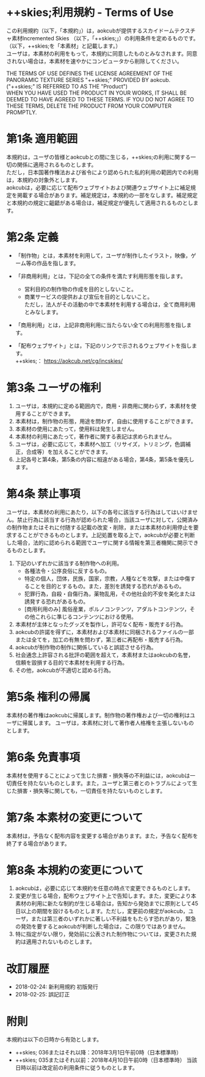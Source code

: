 ﻿# ++skies;利用規約 - Terms of Use

この利用規約（以下，「本規約」）は，aokcubが提供するスカイドームテクスチャ素材Incremented Skies （以下，「++skies;」）の利用条件を定めるものです。（以下，++skies;を「本素材」と記載します。）  
ユーザは，本素材の利用をもって，本規約に同意したものとみなされます。同意されない場合は，本素材を速やかにコンピュータから削除してください。

THE TERMS OF USE DEFINES THE LICENSE AGREEMENT OF THE PANORAMIC TEXTURE SERIES "++skies;" PROVIDED BY aokcub.  ("++skies;" IS REFERRED TO AS THE "Product")  
WHEN YOU HAVE USED THE PRODUCT IN YOUR WORKS, IT SHALL BE DEEMED TO HAVE AGREED TO THESE TERMS. IF YOU DO NOT AGREE TO THESE TERMS, DELETE THE PRODUCT FROM YOUR COMPUTER PROMPTLY.

# 第1条 適用範囲 
本規約は，ユーザの皆様とaokcubとの間に生じる，++skies;の利用に関する一切の関係に適用されるものとします。  
ただし，日本国著作権法および省令により認められた私的利用の範囲内での利用は，本規約の対象外とします。  
aokcubは，必要に応じて配布ウェブサイトおよび関連ウェブサイト上に補足規定を掲載する場合があります。補足規定は，本規約の一部をなします。補足規定と本規約の規定に齟齬がある場合は，補足規定が優先して適用されるものとします。


# 第2条 定義 
- 「制作物」とは，本素材を利用して，ユーザが制作したイラスト，映像，ゲーム等の作品を指します。  

- 「非商用利用」とは，下記の全ての条件を満たす利用形態を指します。
  - 営利目的の制作物の作成を目的としないこと。
  - 商業サービスの提供および宣伝を目的としないこと。  
ただし，法人がその活動の中で本素材を利用する場合は，全て商用利用とみなします。

- 「商用利用」とは，上記非商用利用に当たらない全ての利用形態を指します。

- 「配布ウェブサイト」とは，下記のリンクで示されるウェブサイトを指します。  
  ++skies;： https://aokcub.net/cg/incskies/  


# 第3条 ユーザの権利  
1. ユーザは，本規約に定める範囲内で，商用・非商用に関わらず，本素材を使用することができます。
1. 本素材は，制作物の形態，用途を問わず，自由に使用することができます。
1. 本素材の使用にあたって，使用料は発生しません。
1. 本素材の利用にあたって，著作者に関する表記は求められません。
1. ユーザは，必要に応じて，本素材へ加工（リサイズ，トリミング，色調補正，合成等）を加えることができます。
1. 上記各号と第4条，第5条の内容に相違がある場合，第4条，第5条を優先します。


# 第4条 禁止事項
ユーザは，本素材の利用にあたり，以下の各号に該当する行為はしてはいけません。禁止行為に該当する行為が認められた場合，当該ユーザに対して，公開済みの制作物またはそれに付随する記載の改変・削除，または本素材の利用停止を要求することができるものとします。上記処置を取る上で，aokcubが必要と判断した場合，法的に認められる範囲でユーザに関する情報を第三者機関に開示できるものとします。  

  1. 下記のいずれかに該当する制作物への利用。
      - 各種法令・公序良俗に反するもの。  
      - 特定の個人，団体，民族，国家，宗教，人種などを攻撃，または中傷することを目的とするもの。また，差別を誘発する恐れがあるもの。  
      - 犯罪行為，自殺・自傷行為，薬物乱用，その他社会的不安を美化または誘発する恐れがあるもの。
      - [商用利用のみ] 風俗産業，ポルノコンテンツ，アダルトコンテンツ，その他これらに準じるコンテンツにおける使用。
  1. 本素材が主体となったグッズを製作し，許可なく配布・販売する行為。
  1. aokcubの許諾を得ずに，本素材および本素材に同梱されるファイルの一部または全てを，加工の有無を問わず，第三者に再配布・販売する行為。
  1. aokcubが制作物の制作に関係していると誤認させる行為。
  1. 社会通念上許容される批評の範囲を超えて，本素材またはaokcubの名誉，信頼を毀損する目的で本素材を利用する行為。
  1. その他，aokcubが不適切と認める行為。


# 第5条 権利の帰属  
本素材の著作権はaokcubに帰属します。制作物の著作権および一切の権利はユーザに帰属します。
ユーザは，本素材に対して著作者人格権を主張しないものとします。  


# 第6条 免責事項
本素材を使用することによって生じた損害・損失等の不利益には，aokcubは一切責任を持たないものとします。また，ユーザと第三者とのトラブルによって生じた損害・損失等に関しても，一切責任を持たないものとします。


# 第7条 本素材の変更について  
本素材は，予告なく配布内容を変更する場合があります。また，予告なく配布を終了する場合があります。


# 第8条 本規約の変更について  
1. aokcubは，必要に応じて本規約を任意の時点で変更できるものとします。
1. 変更が生じる場合，配布ウェブサイト上で告知します。また，変更により本素材の利用に新たな制約が生じる場合は，告知から発効までに原則として45日以上の期間を設けるものとします。ただし，変更前の規定がaokcub，ユーザ，または第三者のいずれかに著しい不利益をもたらす恐れがあり，緊急の発効を要するとaokcubが判断した場合は，この限りではありません。
1. 特に指定がない限り，発効前に公表された制作物については，変更された規約は適用されないものとします。


# 改訂履歴
- 2018-02-24: 新利用規約 初版発行
- 2018-02-25: 誤記訂正


# 附則  
本規約は以下の日時から有効とします。
* ++skies; 036またはそれ以降：2018年3月1日午前0時（日本標準時）
* ++skies; 035またはそれ以前：2018年4月10日午前0時（日本標準時） 
当該日時以前は改定前の利用条件に従うものとします。

